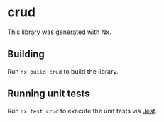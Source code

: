 # crud

This library was generated with [Nx](https://nx.dev).

## Building

Run `nx build crud` to build the library.

## Running unit tests

Run `nx test crud` to execute the unit tests via [Jest](https://jestjs.io).
